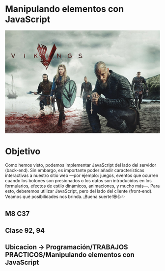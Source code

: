 # Manipulando elementos con JavaScript

![cover](public/img/vikingsposter.jpg)

# Objetivo
Como hemos visto, podemos implementar JavaScript del lado del servidor (back-end). Sin
embargo, es importante poder añadir características interactivas a nuestro sitio web —por
ejemplo: juegos, eventos que ocurren cuando los botones son presionados o los datos son
introducidos en los formularios, efectos de estilo dinámicos, animaciones, y mucho más—.
Para esto, deberemos utilizar JavaScript, pero del lado del cliente (front-end). Veamos qué
posibilidades nos brinda.
¡Buena suerte!😎👍✨

## M8 C37

## Clase 92, 94

## Ubicacion -> Programación/TRABAJOS PRACTICOS/Manipulando elementos con JavaScript
